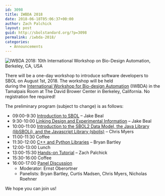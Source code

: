```yaml
---
id: 3098
title: IWBDA 2018
date: 2018-06-18T05:06:37+00:00
author: Zach Palchick
layout: post
guid: http://sbolstandard.org/?p=3098
permalink: /iwbda-2018/
categories:
  - Announcements
---
```

![IWBDA 2018: 10th International Workshop on Bio-Design Automation, Berkeley, CA, USA](http://www.iwbdaconf.org/2018/images/iwbda2018_small.png)

There will be a one-day workshop to introduce software developers to SBOL on August 1st, 2018. The workshop will be held during the [International Workshop for Bio-design Automation](http://www.iwbdaconf.org/2018/) (IWBDA) in the Tamalpais Room at The David Brower Center in Berkeley, California. No registration fee required!

The preliminary program (subject to change) is as follows:

  * 09:00-9:30 [Introduction to SBOL](https://github.com/SynBioDex/Community-Media/raw/master/2018/IWBDA18/SBOL-IWBDA-2018.pptx) &#8211; Jake Beal
  * 9:30-10:00 [Linking Design and Experimental Information](https://github.com/SynBioDex/Community-Media/raw/master/2018/IWBDA18/SBOL-IWBDA-2018.pptx) &#8211; Jake Beal
  * 10:00-11:00 [Introduction to the SBOL2 Data Model, the Java Library (libSBOLj), and the Javascript Library (sboljs)](https://github.com/SynBioDex/Community-Media/blob/master/2018/IWBDA18/SBOLWorkshop2018_java_js.pdf) &#8211; Chris Myers
  * 11:00-11:30 Coffee
  * 11:30-12:00 [C++ and Python Libraries](https://github.com/SynBioDex/Community-Media/raw/master/2018/IWBDA18/Intro2pySBOL.pptx) &#8211; Bryan Bartley
  * 12:00-13:00 Lunch
  * 13:00-15:30 [Hands-on Tutorial](https://github.com/SynBioDex/Community-Media/tree/master/2018/IWBDA18/workshop) &#8211; Zach Palchick
  * 15:30-16:00 Coffee
  * 16:00-17:00 [Panel Discussion](https://github.com/SynBioDex/Community-Media/blob/master/2018/IWBDA18/SBOL%40IWBDA-18%20-%20Panel%20Discussion.pdf) 
      * Moderator: Ernst Oberortner
      * Panelists: Bryan Bartley, Curtis Madsen, Chris Myers, Nicholas Roehner

We hope you can join us!

<div>
</div>